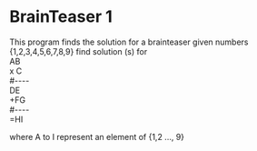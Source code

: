 # BrainTeaser 1

This program finds the solution for a brainteaser
given numbers {1,2,3,4,5,6,7,8,9}
find solution (s) for  
 AB  
x C  
#----  
 DE  
+FG  
#----  
=HI  

where A to I represent an element of {1,2 ..., 9}